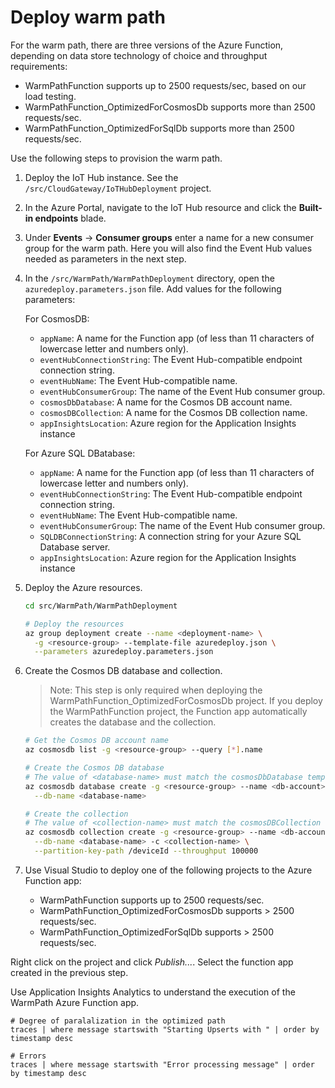 # Deploy warm path

For the warm path, there are three versions of the Azure Function, depending on data store technology of choice and throughput requirements:

- WarmPathFunction supports up to 2500 requests/sec, based on our load testing.
- WarmPathFunction_OptimizedForCosmosDb supports more than 2500 requests/sec.
- WarmPathFunction_OptimizedForSqlDb supports more than 2500 requests/sec.

Use the following steps to provision the warm path.

1. Deploy the IoT Hub instance. See the `/src/CloudGateway/IoTHubDeployment` project.

2. In the Azure Portal, navigate to the IoT Hub resource and click the **Built-in endpoints** blade. 

3. Under **Events** -> **Consumer groups** enter a name for a new consumer group for the warm path. Here you will also find the Event Hub values needed as parameters in the next step.

4. In the `/src/WarmPath/WarmPathDeployment` directory, open the `azuredeploy.parameters.json` file. Add values for the following parameters:

    For CosmosDB:

    - `appName`: A name for the Function app (of less than 11 characters of lowercase letter and numbers only).
    - `eventHubConnectionString`: The Event Hub-compatible endpoint connection string.
    - `eventHubName`: The Event Hub-compatible name.
    - `eventHubConsumerGroup`: The name of the Event Hub consumer group.
    - `cosmosDbDatabase`: A name for the Cosmos DB account name.
    - `cosmosDBCollection`: A name for the Cosmos DB collection name.
    - `appInsightsLocation`: Azure region for the Application Insights instance

    For Azure SQL DBatabase:

    - `appName`: A name for the Function app (of less than 11 characters of lowercase letter and numbers only).
    - `eventHubConnectionString`: The Event Hub-compatible endpoint connection string.
    - `eventHubName`: The Event Hub-compatible name.
    - `eventHubConsumerGroup`: The name of the Event Hub consumer group.
    - `SQLDBConnectionString`: A connection string for your Azure SQL Database server.
    - `appInsightsLocation`: Azure region for the Application Insights instance

5. Deploy the Azure resources.

    ```bash
    cd src/WarmPath/WarmPathDeployment

    # Deploy the resources
    az group deployment create --name <deployment-name> \
      -g <resource-group> --template-file azuredeploy.json \
      --parameters azuredeploy.parameters.json
    ```
    
6. Create the Cosmos DB database and collection.

    > Note: This step is only required when deploying the WarmPathFunction_OptimizedForCosmosDb project. If you deploy the WarmPathFunction project, the Function app automatically creates the database and the collection.

    ```bash
    # Get the Cosmos DB account name
    az cosmosdb list -g <resource-group> --query [*].name

    # Create the Cosmos DB database
    # The value of <database-name> must match the cosmosDbDatabase template parameter.
    az cosmosdb database create -g <resource-group> --name <db-account> \
      --db-name <database-name>

    # Create the collection
    # The value of <collection-name> must match the cosmosDBCollection template parameter.
    az cosmosdb collection create -g <resource-group> --name <db-account> \
      --db-name <database-name> -c <collection-name> \
      --partition-key-path /deviceId --throughput 100000
    ```

7. Use Visual Studio to deploy one of the following projects to the Azure Function app:

   - WarmPathFunction supports up to 2500 requests/sec.
   - WarmPathFunction_OptimizedForCosmosDb supports > 2500 requests/sec.
   - WarmPathFunction_OptimizedForSqlDb supports > 2500 requests/sec.

  Right click on the project and click *Publish...*. Select the function app created in the previous step.

Use Application Insights Analytics to understand the execution of the WarmPath Azure Function app.

```
# Degree of paralalization in the optimized path
traces | where message startswith "Starting Upserts with " | order by timestamp desc

# Errors
traces | where message startswith "Error processing message" | order by timestamp desc
```